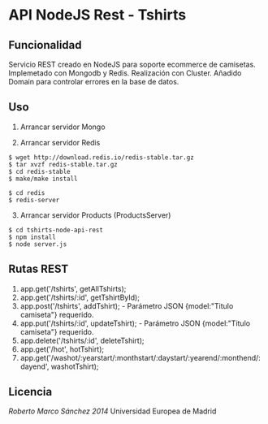 # API NodeJS Rest - Tshirts

## Funcionalidad

Servicio REST creado en NodeJS para soporte ecommerce de camisetas.
Implemetado con Mongodb y Redis.
Realización con Cluster.
Añadido Domain para controlar errores en la base de datos.

## Uso

1. Arrancar servidor Mongo

2. Arrancar servidor Redis
```
$ wget http://download.redis.io/redis-stable.tar.gz
$ tar xvzf redis-stable.tar.gz
$ cd redis-stable
$ make/make install

$ cd redis
$ redis-server
```

3. Arrancar servidor Products (ProductsServer)
```
$ cd tshirts-node-api-rest
$ npm install
$ node server.js
```

## Rutas REST

1. app.get('/tshirts', getAllTshirts);
2. app.get('/tshirts/:id', getTshirtById);
3. app.post('/tshirts', addTshirt); - Parámetro JSON {model:"Titulo camiseta"} requerido.
4. app.put('/tshirts/:id', updateTshirt); - Parámetro JSON {model:"Titulo camiseta"} requerido.
5. app.delete('/tshirts/:id', deleteTshirt);
6. app.get('/hot', hotTshirt);
7. app.get('/washot/:yearstart/:monthstart/:daystart/:yearend/:monthend/:dayend', washotTshirt);

## Licencia
*Roberto Marco Sánchez 2014*
Universidad Europea de Madrid
